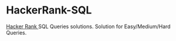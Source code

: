 # HackerRank-SQL

<a href="#">Hacker Rank </a>SQL Queries solutions. Solution for Easy/Medium/Hard Queries.
